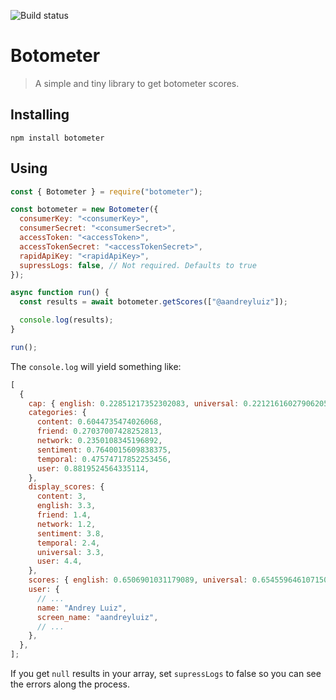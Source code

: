 ![Build status](https://github.com/andreyluiz/botometer/workflows/Node.js%20CI/badge.svg)

# Botometer

> A simple and tiny library to get botometer scores.

## Installing

```
npm install botometer
```

## Using

```js
const { Botometer } = require("botometer");

const botometer = new Botometer({
  consumerKey: "<consumerKey>",
  consumerSecret: "<consumerSecret>",
  accessToken: "<accessToken>",
  accessTokenSecret: "<accessTokenSecret>",
  rapidApiKey: "<rapidApiKey>",
  supressLogs: false, // Not required. Defaults to true
});

async function run() {
  const results = await botometer.getScores(["@aandreyluiz"]);

  console.log(results);
}

run();
```

The `console.log` will yield something like:

```js
[
  {
    cap: { english: 0.22851217352302083, universal: 0.22121616027906205 },
    categories: {
      content: 0.6044735474026068,
      friend: 0.27037007428252813,
      network: 0.2350108345196892,
      sentiment: 0.7640015609838375,
      temporal: 0.47574717852253456,
      user: 0.8819524564335114,
    },
    display_scores: {
      content: 3,
      english: 3.3,
      friend: 1.4,
      network: 1.2,
      sentiment: 3.8,
      temporal: 2.4,
      universal: 3.3,
      user: 4.4,
    },
    scores: { english: 0.6506901031179089, universal: 0.6545596461071505 },
    user: {
      // ...
      name: "Andrey Luiz",
      screen_name: "aandreyluiz",
      // ...
    },
  },
];
```

If you get `null` results in your array, set `supressLogs` to false so you can see the errors along the process.
